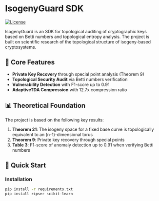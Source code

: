 # IsogenyGuard SDK

[![License](https://img.shields.io/badge/License-Apache_2.0-blue.svg)](https://opensource.org/licenses/Apache-2.0)

IsogenyGuard is an SDK for topological auditing of cryptographic keys based on Betti numbers and topological entropy analysis. The project is built on scientific research of the topological structure of isogeny-based cryptosystems.

## 🔬 Core Features

- **Private Key Recovery** through special point analysis (Theorem 9)
- **Topological Security Audit** via Betti numbers verification
- **Vulnerability Detection** with F1-score up to 0.91
- **AdaptiveTDA Compression** with 12.7x compression ratio

## 📊 Theoretical Foundation

The project is based on the following key results:

1. **Theorem 21**: The isogeny space for a fixed base curve is topologically equivalent to an (n-1)-dimensional torus
2. **Theorem 9**: Private key recovery through special points
3. **Table 3**: F1-score of anomaly detection up to 0.91 when verifying Betti numbers

## 🚀 Quick Start

### Installation

```bash
pip install -r requirements.txt
pip install ripser scikit-learn
